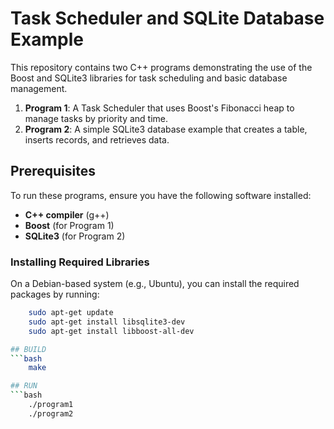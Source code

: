 # Task Scheduler and SQLite Database Example

This repository contains two C++ programs demonstrating the use of the Boost and SQLite3 libraries for task scheduling and basic database management.

1. **Program 1**: A Task Scheduler that uses Boost's Fibonacci heap to manage tasks by priority and time.
2. **Program 2**: A simple SQLite3 database example that creates a table, inserts records, and retrieves data.

## Prerequisites

To run these programs, ensure you have the following software installed:

- **C++ compiler** (g++)
- **Boost** (for Program 1)
- **SQLite3** (for Program 2)

### Installing Required Libraries

On a Debian-based system (e.g., Ubuntu), you can install the required packages by running:

```bash
    sudo apt-get update
    sudo apt-get install libsqlite3-dev
    sudo apt-get install libboost-all-dev

## BUILD
```bash
    make

## RUN
```bash
    ./program1
    ./program2